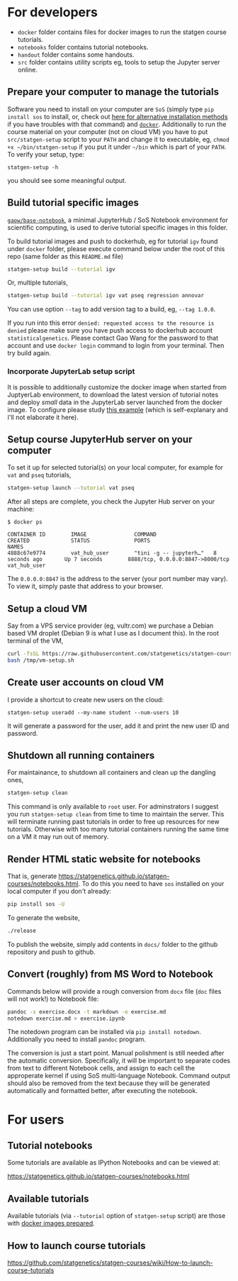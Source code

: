 # For developers

- `docker` folder contains files for docker images to run the statgen course tutorials.
- `notebooks` folder contains tutorial notebooks.
- `handout` folder contains some handouts.
- `src` folder contains utility scripts eg, tools to setup the Jupyter server online.

## Prepare your computer to manage the tutorials

Software you need to install on your computer are `SoS` (simply type `pip install sos` to install, or, check out [here for alternative installation methods](https://vatlab.github.io/sos-docs/running.html) if you have troubles with that command) and [`docker`](http://statgen.us/lab-wiki/orientation/jupyter-setup.html#install-docker).
Additionally to run the course material on your computer (not on cloud VM) you have to put `src/statgen-setup` script to your `PATH` and change it to executable, 
eg, `chmod +x ~/bin/statgen-setup` if you put it under `~/bin` which is part of your `PATH`. To verify your setup, type:

```
statgen-setup -h
```

you should see some meaningful output.

## Build tutorial specific images

[`gaow/base-notebook`](https://cloud.docker.com/u/gaow/repository/docker/gaow/base-notebook), 
a minimal JupyterHub / SoS Notebook environment for scientific computing, is used to derive
tutorial specific images in this folder.

To build tutorial images and push to dockerhub, eg for tutorial `igv` found under `docker` folder, please execute command below under the root of this repo (same folder as this `README.md` file) 

```bash
statgen-setup build --tutorial igv
```

Or, multiple tutorials,

```bash
statgen-setup build --tutorial igv vat pseq regression annovar
```

You can use option `--tag` to add version tag to a build, eg, `--tag 1.0.0`.

If you run into this error `denied: requested access to the resource is denied` please make sure you have push access to dockerhub account `statisticalgenetics`.
Please contact Gao Wang for the password to that account and use `docker login` command to login from your terminal. Then try build again.

### Incorporate JupyterLab setup script

It is possible to additionally customize the docker image when started from JuptyerLab environment, to download the latest version of tutorial notes and deploy *small* data in the JupyterLab server launched from the docker image.
To configure please study [this example](https://github.com/statgenetics/statgen-courses/blob/fbaed85b40ac62607b72d6933616ee69267f974e/docker/finemap.dockerfile#L12) (which is self-explanary and I'll not elaborate it here).




## Setup course JupyterHub server on your computer

To set it up for selected tutorial(s) on your local computer, for example for `vat` and `pseq` tutorials,

```bash
statgen-setup launch --tutorial vat pseq
```

After all steps are complete, you check the Jupyter Hub server on your machine:

```
$ docker ps

CONTAINER ID        IMAGE               COMMAND                  CREATED             STATUS              PORTS                              NAMES
4888c67e9774        vat_hub_user        "tini -g -- jupyterh…"   8 seconds ago       Up 7 seconds        8888/tcp, 0.0.0.0:8847->8000/tcp   vat_hub_user
```

The `0.0.0.0:8847` is the address to the server (your port number may vary). To view it, simply paste that address to your browser. 

## Setup a cloud VM

Say from a VPS service provider (eg, vultr.com) we purchase a Debian based VM droplet (Debian 9 is what I use as I document this). In the root terminal of the VM,

```bash
curl -fsSL https://raw.githubusercontent.com/statgenetics/statgen-courses/master/src/vm-setup.sh -o /tmp/vm-setup.sh
bash /tmp/vm-setup.sh
```

## Create user accounts on cloud VM

I provide a shortcut to create new users on the cloud:

```
statgen-setup useradd --my-name student --num-users 10
```

It will generate a password for the user, add it and print the new user ID and password.

## Shutdown all running containers

For maintainance, to shutdown all containers and clean up the dangling ones,

```bash
statgen-setup clean
```

This command is only available to `root` user. For adminstrators I suggest you run `statgen-setup clean` from time to time to maintain the server. 
This will terminate running past tutorials in order to free up resources for new tutorials. 
Otherwise with too many tutorial containers running the same time on a VM it may run out of memory.

## Render HTML static website for notebooks

That is, generate https://statgenetics.github.io/statgen-courses/notebooks.html.
To do this you need to have `sos` installed on your local computer if you don't already:

```bash
pip install sos -U
```

To generate the website,

```bash
./release
```

To publish the website, simply add contents in `docs/` folder to the github repository and push to github.

## Convert (roughly) from MS Word to Notebook

Commands below will provide a rough conversion from `docx` file (`doc` files will not work!) to Notebook file:

```bash
pandoc -s exercise.docx -t markdown -o exercise.md
notedown exercise.md > exercise.ipynb
```

The notedown program can be installed via `pip install notedown`. Additionally you need to install `pandoc` program.

The conversion is just a start point. Manual polishment is still needed after the automatic conversion.
Specifically, it will be important to separate codes from text to different Notebook cells,
and assign to each cell the approperate kernel if using SoS multi-language Notebook. Command output should also be
removed from the text because they will be generated automatically and formatted better, after executing the notebook.

# For users

## Tutorial notebooks

Some tutorials are available as IPython Notebooks and can be viewed at: 

https://statgenetics.github.io/statgen-courses/notebooks.html

## Available tutorials

Available tutorials (via `--tutorial` option of `statgen-setup` script) are those with
[docker images prepared](https://hub.docker.com/u/statisticalgenetics/). 

## How to launch course tutorials

https://github.com/statgenetics/statgen-courses/wiki/How-to-launch-course-tutorials
